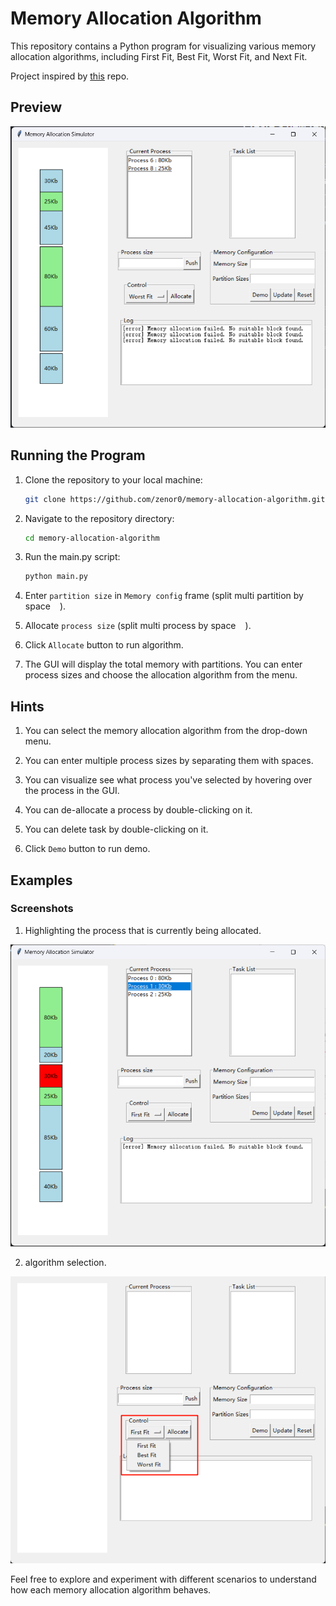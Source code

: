# Memory Allocation Algorithm

This repository contains a Python program for visualizing various memory allocation algorithms, including First Fit, Best Fit, Worst Fit, and Next Fit.

Project inspired by [this](https://github.com/Pruthvirajsinh7/Memory-Allocation-Algorithm) repo.

## Preview
![Main](./imgs/image.png)

## Running the Program

1. Clone the repository to your local machine:

    ```bash
    git clone https://github.com/zenor0/memory-allocation-algorithm.git
    ```

2. Navigate to the repository directory:

    ```bash
    cd memory-allocation-algorithm
    ```

3. Run the main.py script:

    ```bash
    python main.py
    ```

4. Enter `partition size` in `Memory config` frame (split multi partition by space ` ` ).
   
5. Allocate `process size` (split multi process by space ` ` ).

6. Click `Allocate` button to run algorithm.

6. The GUI will display the total memory with partitions. You can enter process sizes and choose the allocation algorithm from the menu.


## Hints

1. You can select the memory allocation algorithm from the drop-down menu.


2. You can enter multiple process sizes by separating them with spaces.


3. You can visualize see what process you've selected by hovering over the process in the GUI.


4. You can de-allocate a process by double-clicking on it.


5. You can delete task by double-clicking on it.


6. Click `Demo` button to run demo.

## Examples

### Screenshots

1. Highlighting the process that is currently being allocated.

![Alt text](./imgs/image-2.png)

2. algorithm selection.
   
![Alt text](./imgs/image-1.png)

Feel free to explore and experiment with different scenarios to understand how each memory allocation algorithm behaves.
